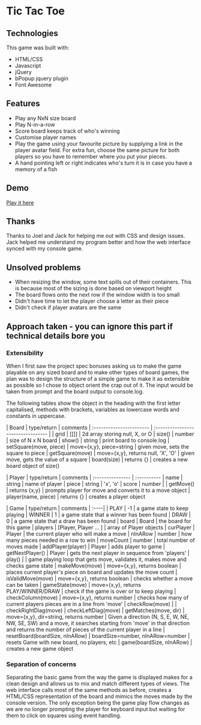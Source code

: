 # Tic Tac Toe

## Technologies

This game was built with:

* HTML/CSS
* Javascript
* jQuery
* bPopup jquery plugin
* Font Awesome

## Features

* Play any NxN size board
* Play N-in-a-row
* Score board keeps track of who's winning
* Customise player names
* Play the game using your favourite picture by supplying a link in the player avatar field. For extra fun, choose the same picture for both players so you have to remember where you put your pieces.
* A hand pointing left or right indicates who's turn it is in case you have a memory of a fish

## Demo

[Play it here](http://timiscoding.github.io/tictactoe)

## Thanks

Thanks to Joel and Jack for helping me out with CSS and design issues. Jack helped me understand my program better and how the web interface synced with my console game.


## Unsolved problems

* When resizing the window, some text spills out of their containers. This is because most of the sizing is done based on viewport height
* The board flows onto the next row if the window width is too small
* Didn't have time to let the player choose a letter as their piece
* Didn't check if player avatars are the same

## Approach taken - you can ignore this part if technical details bore you

### Extensibility

When I first saw the project spec bonuses asking us to make the game playable on any sized board and to make other types of board games, the plan was to design the structure of a simple game to make it as extensible as possible so I chose to object orient the crap out of it. The input would be taken from prompt and the board output to console.log.

The following tables show the object in the heading with the first letter capitalised, methods with brackets, variables as lowercase words and constants in uppercase.

| Board                    | type/return                        | comments
| :----------------------- | :--------------------------------- |
| grid                     | [[]]                               | 2d array storing null, X, or O
| size()                   | number                             | size of N x N board
| show()                   | string                             | print board to console.log
| setSquare(move, piece)   | move={x,y}, piece=string           | given move, sets the square to piece
| getSquare(move)          | move={x,y}, returns null, 'X', 'O' | given move, gets the value of a square
| board(size)              | returns {}                         | creates a new board object of size()

| Player           | type/return | comments
| :--------------- | :----------
| name             | string | name of player
| piece            | string | 'x', 'o'
| score            | number |
| getMove()        | returns {x,y} | prompts player for move and converts it to a move object
| player(name, piece) | returns {} | creates a player object

| Game | type/return | comments
| :----|
| PLAY | -1 | a game state to keep playing
| WINNER | 1 | a game state that a winner has been found
| DRAW | 0 | a game state that a draw has been found
| board | Board | the board for this game
| players | [Player, Player ... ] | array of Player objects
| curPlayer | Player | the current player who will make a move
| nInARow | number | how many pieces needed in a row to win
| moveCount | number | total number of moves made
| addPlayer(player) | Player | adds player to game
| getNextPlayer() | Player | gets the next player in sequence from 'players'
| play() | | game playing loop that gets move, validates it, makes move and checks game state
| makeMove(move) | move={x,y}, returns boolean | places current player's piece on board and updates the move count
| isValidMove(move) | move={x,y}, returns boolean | checks whether a move can be taken
| gameState(move) | move={x,y}, returns PLAY/WINNER/DRAW | check if the game is over or to keep playing
| checkColumn(move) | move={x,y}, returns number | checks how many of current players pieces are in a line from 'move'
| checkRow(move) |
| checkRightDiag(move)
| checkLeftDiag(move)
| getMatches(move, dir) | move={x,y}, dir=string, returns number | Given a direction (N, S, E, W, NE, NW, SE, SW) and a move, it searches starting from 'move' in that direction and returns the number of pieces of the current player in a line
| resetBoard(boardSize, nInARow) | boardSize=number, nInARow=number | resets Game with new board, no players, etc
| game(boardSize, nInARow) | creates a new game object

### Separation of concerns

Separating the basic game from the way the game is displayed makes for a clean design and allows us to mix and match different types of views. The web interface calls most of the same methods as before, creates a HTML/CSS representation of the board and mimics the moves made by the console version. The only exception being the game play flow changes as we are no longer prompting the player for keyboard input but waiting for them to click on squares using event handling.

